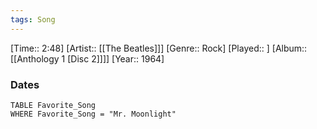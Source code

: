 ```yaml
---
tags: Song  
---
```

[Time:: 2:48]
[Artist:: [[The Beatles]]]
[Genre:: Rock]
[Played:: ]
[Album:: [[Anthology 1 [Disc 2]]]]
[Year:: 1964]
### Dates
````dataview
TABLE Favorite_Song
WHERE Favorite_Song = "Mr. Moonlight"
````